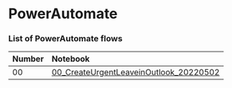 # PowerAutomate

### List of PowerAutomate flows

| Number |  Notebook 	|
| :---  | :--- 	|
| 00 | [00_CreateUrgentLeaveinOutlook_20220502](https://github.com/MHidayatz/PowerAutomate/blob/main/00_CreateUrgentLeaveinOutlook_20220502.zip) |
